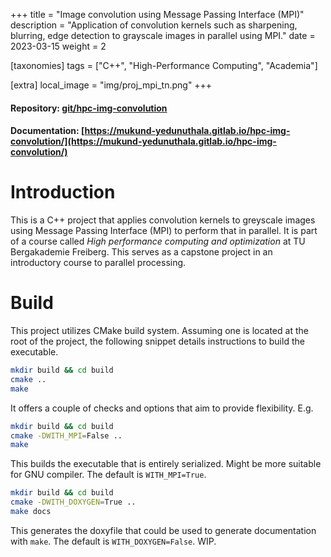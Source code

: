 +++
title = "Image convolution using Message Passing Interface (MPI)"
description = "Application of convolution kernels such as sharpening, blurring, edge detection to grayscale images in parallel using MPI."
date = 2023-03-15
weight = 2

[taxonomies]
tags = ["C++", "High-Performance Computing", "Academia"]

[extra]
local_image = "img/proj_mpi_tn.png"
+++
#### Repository: [git/hpc-img-convolution](https://git.mukund-yedunuthala.de/mukund-yedunuthala/hpc-img-convolution)
#### Documentation: [https://mukund-yedunuthala.gitlab.io/hpc-img-convolution/](https://mukund-yedunuthala.gitlab.io/hpc-img-convolution/)

Introduction
============

This is a C++ project that applies convolution kernels to greyscale images
using Message Passing Interface (MPI) to perform that in parallel. It is 
part of a course called *High performance computing and optimization* at 
TU Bergakademie Freiberg. This serves as a capstone project in an introductory
course to parallel processing. 

Build
=====

This project utilizes CMake build system. Assuming one is located at the root
of the project, the following snippet details instructions to build the 
executable.

```bash
mkdir build && cd build
cmake ..
make
```

It offers a couple of checks and options that aim to provide flexibility. E.g.

```bash
mkdir build && cd build
cmake -DWITH_MPI=False ..
make
```

This builds the executable that is entirely serialized. Might be more suitable for 
GNU compiler. The default is ``WITH_MPI=True``.

```bash
mkdir build && cd build
cmake -DWITH_DOXYGEN=True ..
make docs
```

This generates the doxyfile that could be used to generate documentation with ``make``.
The default is ``WITH_DOXYGEN=False``. WIP.